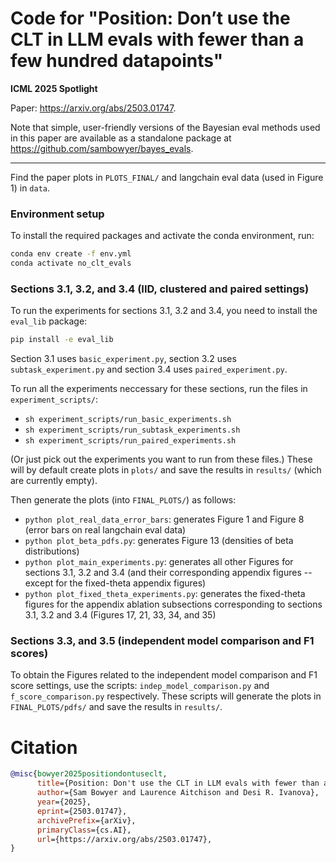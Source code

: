 # Code for "Position: Don’t use the CLT in LLM evals with fewer than a few hundred datapoints"

**ICML 2025 Spotlight**

Paper: https://arxiv.org/abs/2503.01747.

Note that simple, user-friendly versions of the Bayesian eval methods used in this paper are available as a standalone package at https://github.com/sambowyer/bayes_evals.

--------

Find the paper plots in `PLOTS_FINAL/` and langchain eval data (used in Figure 1) in `data`.

### Environment setup
To install the required packages and activate the conda environment, run:
```bash
conda env create -f env.yml
conda activate no_clt_evals
```

### Sections 3.1, 3.2, and 3.4 (IID, clustered and paired settings)
To run the experiments for sections 3.1, 3.2 and 3.4, you need to install the `eval_lib` package:

```bash
pip install -e eval_lib
```

Section 3.1 uses `basic_experiment.py`, section 3.2 uses `subtask_experiment.py` and section 3.4 uses `paired_experiment.py`.

To run all the experiments neccessary for these sections, run the files in `experiment_scripts/`:
- `sh experiment_scripts/run_basic_experiments.sh`
- `sh experiment_scripts/run_subtask_experiments.sh`
- `sh experiment_scripts/run_paired_experiments.sh`

(Or just pick out the experiments you want to run from these files.)
These will by default create plots in `plots/` and save the results in `results/` (which are currently empty).

Then generate the plots (into `FINAL_PLOTS/`) as follows:
- `python plot_real_data_error_bars`: generates Figure 1 and Figure 8 (error bars on real langchain eval data)
- `python plot_beta_pdfs.py`: generates Figure 13 (densities of beta distributions)
- `python plot_main_experiments.py`: generates all other Figures for sections 3.1, 3.2 and 3.4 (and their corresponding appendix figures -- except for the fixed-theta appendix figures)
- `python plot_fixed_theta_experiments.py`: generates the fixed-theta figures for the appendix ablation subsections corresponding to sections 3.1, 3.2 and 3.4 (Figures 17, 21, 33, 34, and 35)

### Sections 3.3, and 3.5 (independent model comparison and F1 scores)
To obtain the Figures related to the independent model comparison and F1 score settings, use the scripts: `indep_model_comparison.py` and `f_score_comparison.py` respectively. These scripts will generate the plots in `FINAL_PLOTS/pdfs/` and save the results in `results/`.

# Citation
```bibtex
@misc{bowyer2025positiondontuseclt,
      title={Position: Don't use the CLT in LLM evals with fewer than a few hundred datapoints}, 
      author={Sam Bowyer and Laurence Aitchison and Desi R. Ivanova},
      year={2025},
      eprint={2503.01747},
      archivePrefix={arXiv},
      primaryClass={cs.AI},
      url={https://arxiv.org/abs/2503.01747}, 
}
```
